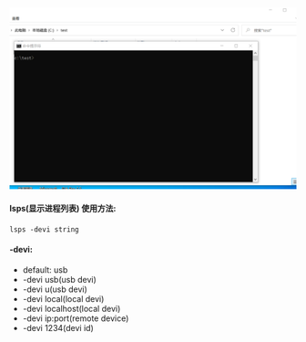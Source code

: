 ![](../gif/lsps.webp)

#### lsps(显示进程列表) 使用方法:
````
lsps -devi string
````

#### -devi:
- default: usb
- -devi usb(usb devi)
- -devi u(usb devi)
- -devi local(local devi)
- -devi localhost(local devi)
- -devi ip:port(remote device)
- -devi 1234(devi id)